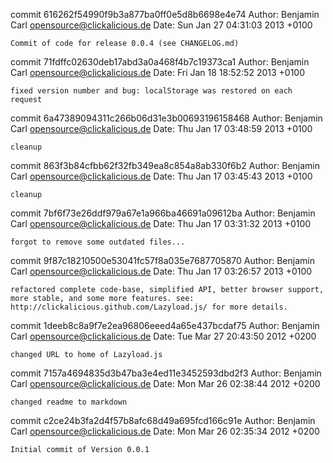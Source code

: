 commit 616262f54990f9b3a877ba0ff0e5d8b6698e4e74
Author: Benjamin Carl <opensource@clickalicious.de>
Date:   Sun Jan 27 04:31:03 2013 +0100

    Commit of code for release 0.0.4 (see CHANGELOG.md)

commit 71fdffc02630deb17abd3a0a468f4b7c19373ca1
Author: Benjamin Carl <opensource@clickalicious.de>
Date:   Fri Jan 18 18:52:52 2013 +0100

    fixed version number and bug: localStorage was restored on each request

commit 6a47389094311c266b06d31e3b00693196158468
Author: Benjamin Carl <opensource@clickalicious.de>
Date:   Thu Jan 17 03:48:59 2013 +0100

    cleanup

commit 863f3b84cfbb62f32fb349ea8c854a8ab330f6b2
Author: Benjamin Carl <opensource@clickalicious.de>
Date:   Thu Jan 17 03:45:43 2013 +0100

    cleanup

commit 7bf6f73e26ddf979a67e1a966ba46691a09612ba
Author: Benjamin Carl <opensource@clickalicious.de>
Date:   Thu Jan 17 03:31:32 2013 +0100

    forgot to remove some outdated files...

commit 9f87c18210500e53041fc57f8a035e7687705870
Author: Benjamin Carl <opensource@clickalicious.de>
Date:   Thu Jan 17 03:26:57 2013 +0100

    refactored complete code-base, simplified API, better browser support, more stable, and some more features. see: http://clickalicious.github.com/Lazyload.js/ for more details.

commit 1deeb8c8a9f7e2ea96806eeed4a65e437bcdaf75
Author: Benjamin Carl <opensource@clickalicious.de>
Date:   Tue Mar 27 20:43:50 2012 +0200

    changed URL to home of Lazyload.js

commit 7157a4694835d3b47ba3e4ed11e3452593dbd2f3
Author: Benjamin Carl <opensource@clickalicious.de>
Date:   Mon Mar 26 02:38:44 2012 +0200

    changed readme to markdown

commit c2ce24b3fa2d4f57b8afc68d49a695fcd166c91e
Author: Benjamin Carl <opensource@clickalicious.de>
Date:   Mon Mar 26 02:35:34 2012 +0200

    Initial commit of Version 0.0.1

